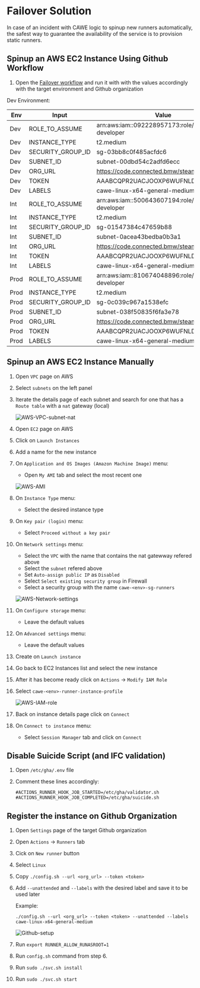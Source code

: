 # Failover Solution

In case of an incident with CAWE logic to spinup new runners automatically, the safest way to guarantee the availability
of the service is to provision static runners.

## Spinup an AWS EC2 Instance Using Github Workflow

1. Open the [Failover workflow](../../.github/workflows/failover.yml) and run it with with the values accordingly with
   the target environment and Github organization

Dev Environment:

| Env  | Input             | Value                                              |
| ---- | ----------------- | -------------------------------------------------- |
| Dev  | ROLE_TO_ASSUME    | arn:aws:iam::092228957173:role/cawe/cawe-developer |
| Dev  | INSTANCE_TYPE     | t2.medium                                          |
| Dev  | SECURITY_GROUP_ID | sg-03bb8c0f485acfdc6                               |
| Dev  | SUBNET_ID         | subnet-00dbd54c2adfd6ecc                           |
| Dev  | ORG_URL           | https://code.connected.bmw/steam-roller            |
| Dev  | TOKEN             | AAABCQPR2UACJOOXP6WUFNLDZ2UGA                      |
| Dev  | LABELS            | cawe-linux-x64-general-medium                      |
| Int  | ROLE_TO_ASSUME    | arn:aws:iam::500643607194:role/cawe/cawe-developer |
| Int  | INSTANCE_TYPE     | t2.medium                                          |
| Int  | SECURITY_GROUP_ID | sg-01547384c47659b88                               |
| Int  | SUBNET_ID         | subnet-0acea43bedba0b3a1                           |
| Int  | ORG_URL           | https://code.connected.bmw/steam-roller            |
| Int  | TOKEN             | AAABCQPR2UACJOOXP6WUFNLDZ2UGA                      |
| Int  | LABELS            | cawe-linux-x64-general-medium                      |
| Prod | ROLE_TO_ASSUME    | arn:aws:iam::810674048896:role/cawe/cawe-developer |
| Prod | INSTANCE_TYPE     | t2.medium                                          |
| Prod | SECURITY_GROUP_ID | sg-0c039c967a1538efc                               |
| Prod | SUBNET_ID         | subnet-038f50835f6fa3e78                           |
| Prod | ORG_URL           | https://code.connected.bmw/steam-roller            |
| Prod | TOKEN             | AAABCQPR2UACJOOXP6WUFNLDZ2UGA                      |
| Prod | LABELS            | cawe-linux-x64-general-medium                      |

## Spinup an AWS EC2 Instance Manually

1. Open `VPC` page on AWS
2. Select `subnets` on the left panel
3. Iterate the details page of each subnet and search for one that has a `Route table` with a `nat` gateway (local)

   ![AWS-VPC-subnet-nat](./images/AWS-VPC-subnet-nat.png)

4. Open `EC2` page on AWS
5. Click on `Launch Instances`

6. Add a name for the new instance

7. On `Application and OS Images (Amazon Machine Image)` menu:

   - Open `My AMI` tab and select the most recent one

   ![AWS-AMI](./images/AWS-AMI.png)

8. On `Instance Type` menu:

   - Select the desired instance type

9. On `Key pair (login)` menu:

   - Select `Proceed without a key pair`

10. On `Network settings` menu:

    - Select the `VPC` with the name that contains the nat gatewway refered above
    - Select the `subnet` refered above
    - Set `Auto-assign public IP` as `Disabled`
    - Select `Select existing security group` in Firewall
    - Select a security group with the name `cawe-<env>-sg-runners`

    ![AWS-Network-settings](./images/AWS-Network-settings.png)

11. On `Configure storage` menu:

    - Leave the default values

12. On `Advanced settings` menu:

    - Leave the default values

13. Create on `Launch instance`

14. Go back to EC2 Instances list and select the new instance
15. After it has become ready click on `Actions` -> `Modify IAM Role`

16. Select `cawe-<env>-runner-instance-profile`

    ![AWS-IAM-role](./images/AWS-IAM-role.png)

17. Back on instance details page click on `Connect`
18. On `Connect to instance` menu:
    - Select `Session Manager` tab and click on `Connect`

## Disable Suicide Script (and IFC validation)

1. Open `/etc/gha/.env` file
2. Comment these lines accordingly:

   ```
   #ACTIONS_RUNNER_HOOK_JOB_STARTED=/etc/gha/validator.sh
   #ACTIONS_RUNNER_HOOK_JOB_COMPLETED=/etc/gha/suicide.sh
   ```

## Register the instance on Github Organization

1. Open `Settings` page of the target Github organization
2. Open `Actions` -> `Runners` tab
3. Cick on `New runner` button
4. Select `Linux`
5. Copy `./config.sh --url <org_url> --token <token>`
6. Add `--unattended` and `--labels` with the desired label and save it to be used later

   Example:

   ```
   ./config.sh --url <org_url> --token <token> --unattended --labels cawe-linux-x64-general-medium
   ```

   ![Github-setup](./images/Github-setup.png)

7. Run `export RUNNER_ALLOW_RUNASROOT=1`
8. Run `config.sh` command from step 6.
9. Run `sudo ./svc.sh install`
10. Run `sudo ./svc.sh start`
